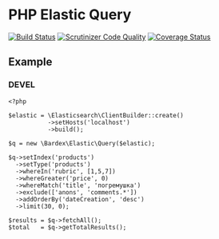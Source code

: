 # PHP Elastic Query

[![Build Status](https://travis-ci.org/bardex/elastic-query.svg?branch=devel)](https://travis-ci.org/bardex/elastic-query)
[![Scrutinizer Code Quality](https://scrutinizer-ci.com/g/bardex/elastic-query/badges/quality-score.png?b=devel)](https://scrutinizer-ci.com/g/bardex/elastic-query/?branch=devel)
[![Coverage Status](https://coveralls.io/repos/github/bardex/elastic-query/badge.svg?branch=devel)](https://coveralls.io/github/bardex/elastic-query?branch=devel)

## Example

### DEVEL

```
<?php

$elastic = \Elasticsearch\ClientBuilder::create()
           ->setHosts('localhost')
           ->build();

$q = new \Bardex\Elastic\Query($elastic);

$q->setIndex('products')
  ->setType('products')
  ->whereIn('rubric', [1,5,7])
  ->whereGreater('price', 0)
  ->whereMatch('title', 'погремушка')
  ->exclude(['anons', 'comments.*'])
  ->addOrderBy('dateCreation', 'desc')
  ->limit(30, 0);

$results = $q->fetchAll();
$total   = $q->getTotalResults();


```
